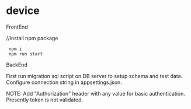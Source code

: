 # device
FrontEnd

//install npm package

```
 npm i 
 npm run start
```

BackEnd

First run migration sql script on DB server to setup schema and test data. Configure connection string in appsettings.json.

NOTE: Add "Authorization" header with any value for basic authentication. Presently token is not validated.

